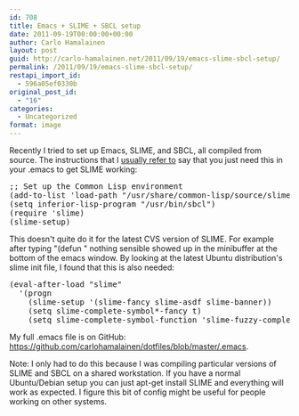 ```yaml
---
id: 708
title: Emacs + SLIME + SBCL setup
date: 2011-09-19T00:00:00+00:00
author: Carlo Hamalainen
layout: post
guid: http://carlo-hamalainen.net/2011/09/19/emacs-slime-sbcl-setup/
permalink: /2011/09/19/emacs-slime-sbcl-setup/
restapi_import_id:
  - 596a05ef0330b
original_post_id:
  - "16"
categories:
  - Uncategorized
format: image
---
```

Recently I tried to set up Emacs, SLIME, and SBCL, all compiled from source. The instructions that I [usually refer to](http://functionalrants.wordpress.com/2008/09/06/how-to-set-up-emacs-slime-sbcl-under-gnulinux/) say that you just need this in your .emacs to get SLIME working:

<pre>;; Set up the Common Lisp environment
(add-to-list 'load-path "/usr/share/common-lisp/source/slime/")
(setq inferior-lisp-program "/usr/bin/sbcl")
(require 'slime)
(slime-setup)
</pre>

This doesn't quite do it for the latest CVS version of SLIME. For example after typing "(defun " nothing sensible showed up in the minibuffer at the bottom of the emacs window. By looking at the latest Ubuntu distribution's slime init file, I found that this is also needed:

<pre>(eval-after-load "slime"
  '(progn
    (slime-setup '(slime-fancy slime-asdf slime-banner))
    (setq slime-complete-symbol*-fancy t)
    (setq slime-complete-symbol-function 'slime-fuzzy-complete-symbol)))
</pre>

My full .emacs file is on GitHub: <https://github.com/carlohamalainen/dotfiles/blob/master/.emacs>.

Note: I only had to do this because I was compiling particular versions of SLIME and SBCL on a shared workstation. If you have a normal Ubuntu/Debian setup you can just apt-get install SLIME and everything will work as expected. I figure this bit of config might be useful for people working on other systems.
